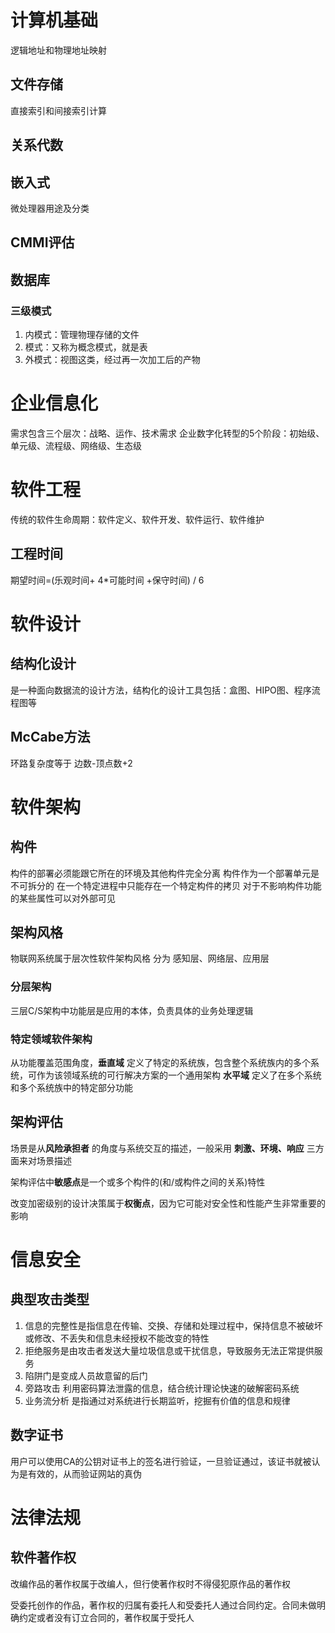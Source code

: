 
# 计算机基础
逻辑地址和物理地址映射
## 文件存储
直接索引和间接索引计算
## 关系代数
## 嵌入式
微处理器用途及分类
## CMMI评估

## 数据库

### 三级模式
1. 内模式：管理物理存储的文件
2. 模式：又称为概念模式，就是表
3. 外模式：视图这类，经过再一次加工后的产物


# 企业信息化
需求包含三个层次：战略、运作、技术需求
企业数字化转型的5个阶段：初始级、单元级、流程级、网络级、生态级
# 软件工程
传统的软件生命周期：软件定义、软件开发、软件运行、软件维护

## 工程时间
期望时间=(乐观时间+ 4*可能时间 +保守时间) / 6

# 软件设计
## 结构化设计
是一种面向数据流的设计方法，结构化的设计工具包括：盒图、HIPO图、程序流程图等
## McCabe方法
环路复杂度等于 边数-顶点数+2
# 软件架构
## 构件
构件的部署必须能跟它所在的环境及其他构件完全分离
构件作为一个部署单元是不可拆分的
在一个特定进程中只能存在一个特定构件的拷贝
对于不影响构件功能的某些属性可以对外部可见

## 架构风格
物联网系统属于层次性软件架构风格 分为 感知层、网络层、应用层

### 分层架构
三层C/S架构中功能层是应用的本体，负责具体的业务处理逻辑

### 特定领域软件架构
从功能覆盖范围角度，**垂直域** 定义了特定的系统族，包含整个系统族内的多个系统，可作为该领域系统的可行解决方案的一个通用架构
**水平域** 定义了在多个系统和多个系统族中的特定部分功能

## 架构评估
场景是从**风险承担者** 的角度与系统交互的描述，一般采用 **刺激、环境、响应** 三方面来对场景描述

架构评估中**敏感点**是一个或多个构件的(和/或构件之间的关系)特性

改变加密级别的设计决策属于**权衡点**，因为它可能对安全性和性能产生非常重要的影响



# 信息安全
## 典型攻击类型
1. 信息的完整性是指信息在传输、交换、存储和处理过程中，保持信息不被破坏或修改、不丢失和信息未经授权不能改变的特性
2. 拒绝服务是由攻击者发送大量垃圾信息或干扰信息，导致服务无法正常提供服务
3. 陷阱门是变成人员故意留的后门
4. 旁路攻击 利用密码算法泄露的信息，结合统计理论快速的破解密码系统
5. 业务流分析 是指通过对系统进行长期监听，挖掘有价值的信息和规律

## 数字证书
用户可以使用CA的公钥对证书上的签名进行验证，一旦验证通过，该证书就被认为是有效的，从而验证网站的真伪

# 法律法规

## 软件著作权
改编作品的著作权属于改编人，但行使著作权时不得侵犯原作品的著作权

受委托创作的作品，著作权的归属有委托人和受委托人通过合同约定。合同未做明确约定或者没有订立合同的，著作权属于受托人

